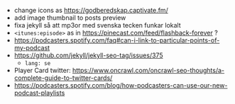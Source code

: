 * change icons as https://godberedskap.captivate.fm/
* add image thumbnail to posts preview
* fixa jekyll så att mp3or med svenska tecken funkar lokalt
* `<itunes:episode>` as in https://pinecast.com/feed/flashback-forever ?
* https://podcasters.spotify.com/faq#can-i-link-to-particular-points-of-my-podcast
* https://github.com/jekyll/jekyll-seo-tag/issues/375
  * `lang: se`
* Player Card twitter: https://www.oncrawl.com/oncrawl-seo-thoughts/a-complete-guide-to-twitter-cards/
* https://podcasters.spotify.com/blog/how-podcasters-can-use-our-new-podcast-playlists
